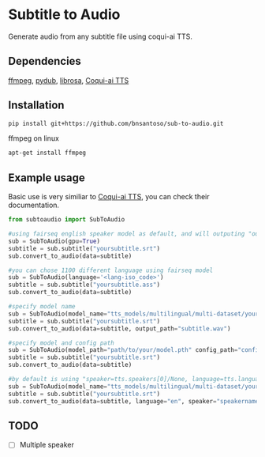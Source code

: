 # Subtitle to Audio
Generate audio from any subtitle file using coqui-ai TTS.

## Dependencies
[ffmpeg](https://ffmpeg.org/), [pydub](https://github.com/jiaaro/pydub), [librosa](https://github.com/librosa/librosa), [Coqui-ai TTS](https://github.com/coqui-ai/TTS/)


## Installation

```bash
pip install git+https://github.com/bnsantoso/sub-to-audio.git
```
ffmpeg on linux
```bash
apt-get install ffmpeg
```
## Example usage

Basic use is very similiar to [Coqui-ai TTS](https://github.com/coqui-ai/TTS/), you can check their documentation.

```python
from subtoaudio import SubToAudio

#using fairseq english speaker model as default, and will outputing "output.wav" in current directory.
sub = SubToAudio(gpu=True)
subtitle = sub.subtitle("yoursubtitle.srt")
sub.convert_to_audio(data=subtitle)

#you can chose 1100 different language using fairseq model
sub = SubToAudio(language='<lang-iso_code>')
subtitle = sub.subtitle("yoursubtitle.ass")
sub.convert_to_audio(data=subtitle) 

#specify model name
sub = SubToAudio(model_name="tts_models/multilingual/multi-dataset/your_tts")
subtitle = sub.subtitle("yoursubtitle.srt")
sub.convert_to_audio(data=subtitle, output_path="subtitle.wav")

#specify model and config path
sub = SubToAudio(model_path="path/to/your/model.pth" config_path="config/path.json")
subtitle = sub.subtitle("yoursubtitle.srt")
sub.convert_to_audio(data=subtitle)

#by default is using "speaker=tts.speakers[0]/None, language=tts.languages[0]/None, speaker_wav=None"
sub = SubToAudio(model_name="tts_models/multilingual/multi-dataset/your_tts")
subtitle = sub.subtitle("yoursubtitle.srt")
sub.convert_to_audio(data=subtitle, language="en", speaker="speakername", speaker_wav="your/path/speaker.wav", output_path="subtitle.wav")

```


## TODO

- [ ] Multiple speaker
